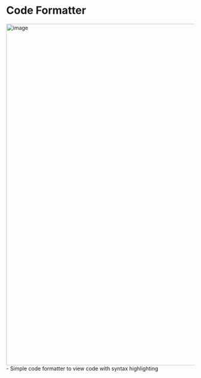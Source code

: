 # Code Formatter
<img width="912" alt="image" src="https://github.com/wbdvlpmnt/React_code_formatter/assets/139825457/99da9842-b6b1-4e58-912d-1f23a53dc877">

<br/>
- Simple code formatter to view code with syntax highlighting
